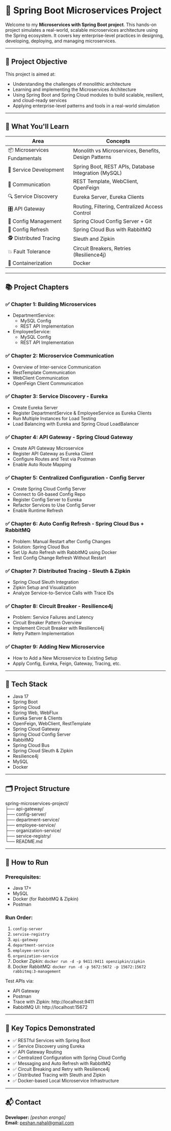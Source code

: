 # 🚀 Spring Boot Microservices Project

Welcome to my **Microservices with Spring Boot project**. This hands-on project simulates a real-world, scalable microservices architecture using the Spring ecosystem. It covers key enterprise-level practices in designing, developing, deploying, and managing microservices.

---

## 🎯 Project Objective

This project is aimed at:
- Understanding the challenges of monolithic architecture
- Learning and implementing the Microservices Architecture
- Using Spring Boot and Spring Cloud modules to build scalable, resilient, and cloud-ready services
- Applying enterprise-level patterns and tools in a real-world simulation

---

## 🧠 What You'll Learn

| Area | Concepts |
|------|----------|
| 📦 Microservices Fundamentals | Monolith vs Microservices, Benefits, Design Patterns |
| 🔧 Service Development | Spring Boot, REST APIs, Database Integration (MySQL) |
| 🔁 Communication | REST Template, WebClient, OpenFeign |
| 🔍 Service Discovery | Eureka Server, Eureka Clients |
| 🎛 API Gateway | Routing, Filtering, Centralized Access Control |
| 🔐 Config Management | Spring Cloud Config Server + Git |
| 🔁 Config Refresh | Spring Cloud Bus with RabbitMQ |
| 🕵️ Distributed Tracing | Sleuth and Zipkin | 
| 💥 Fault Tolerance | Circuit Breakers, Retries (Resilience4j) |
| 🐳 Containerization | Docker |


---

## 📚 Project Chapters

### ✅ Chapter 1: Building Microservices
- DepartmentService:
  - MySQL Config
  - REST API Implementation
- EmployeeService:
  - MySQL Config
  - REST API Implementation

### ✅ Chapter 2: Microservice Communication
- Overview of Inter-service Communication
- RestTemplate Communication
- WebClient Communication
- OpenFeign Client Communication

### ✅ Chapter 3: Service Discovery - Eureka
- Create Eureka Server
- Register DepartmentService & EmployeeService as Eureka Clients
- Run Multiple Instances for Load Testing
- Load Balancing with Eureka and Spring Cloud LoadBalancer

### ✅ Chapter 4: API Gateway - Spring Cloud Gateway
- Create API Gateway Microservice
- Register API Gateway as Eureka Client
- Configure Routes and Test via Postman
- Enable Auto Route Mapping

### ✅ Chapter 5: Centralized Configuration - Config Server
- Create Spring Cloud Config Server
- Connect to Git-based Config Repo
- Register Config Server to Eureka
- Refactor Services to Use Config Server
- Enable Runtime Refresh

### ✅ Chapter 6: Auto Config Refresh - Spring Cloud Bus + RabbitMQ
- Problem: Manual Restart after Config Changes
- Solution: Spring Cloud Bus
- Set Up Auto Refresh with RabbitMQ using Docker
- Test Config Change Refresh Without Restart

### ✅ Chapter 7: Distributed Tracing - Sleuth & Zipkin
- Spring Cloud Sleuth Integration
- Zipkin Setup and Visualization
- Analyze Service-to-Service Calls with Trace IDs

### ✅ Chapter 8: Circuit Breaker - Resilience4j
- Problem: Service Failures and Latency
- Circuit Breaker Pattern Overview
- Implement Circuit Breaker with Resilience4j
- Retry Pattern Implementation

### ✅ Chapter 9: Adding New Microservice
- How to Add a New Microservice to Existing Setup
- Apply Config, Eureka, Feign, Gateway, Tracing, etc.

---

## 🔧 Tech Stack

- Java 17
- Spring Boot 
- Spring Cloud
- Spring Web, WebFlux
- Eureka Server & Clients
- OpenFeign, WebClient, RestTemplate
- Spring Cloud Gateway
- Spring Cloud Config Server
- RabbitMQ
- Spring Cloud Bus
- Spring Cloud Sleuth & Zipkin
- Resilience4j
- MySQL
- Docker

---

## 🗂 Project Structure

spring-microservices-project/<br>
├── api-gateway/<br>
├── config-server/<br>
├── department-service/<br>
├── employee-service/<br>
├── organization-service/<br>
├── service-registry/<br>
└── README.md


---

## 🚀 How to Run

### Prerequisites:
- Java 17+
- MySQL
- Docker (for RabbitMQ & Zipkin)
- Postman

### Run Order:
1. `config-server`
2. `servise-registry`
3. `api-gateway`
4. `department-service`
5. `employee-service`
6. `organization-service`
7. Docker Zipkin: `docker run -d -p 9411:9411 openzipkin/zipkin`
8. Docker RabbitMQ: `docker run -d -p 5672:5672 -p 15672:15672 rabbitmq:3-management`

Test APIs via:
- API Gateway
- Postman
- Trace with Zipkin: http://localhost:9411
- RabbitMQ UI: http://localhost:15672

---

## 📌 Key Topics Demonstrated

- ✅ RESTful Services with Spring Boot
- ✅ Service Discovery using Eureka
- ✅ API Gateway Routing
- ✅ Centralized Configuration with Spring Cloud Config
- ✅ Messaging and Auto Refresh with RabbitMQ
- ✅ Circuit Breaking and Retry with Resilience4j
- ✅ Distributed Tracing with Sleuth and Zipkin
- ✅ Docker-based Local Microservice Infrastructure

---

## 📬 Contact

**Developer:** *[peshan eranga]*  
**Email:** peshan.nahal@gmail.com  





